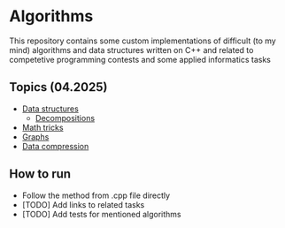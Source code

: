 # Algorithms

This repository contains some custom implementations of difficult (to my mind) algorithms and data structures
written on C++ and related to competetive programming contests and some applied informatics tasks

## Topics (04.2025)

- [Data structures](structures)
  - [Decompositions](decomps)
- [Math tricks](math)
- [Graphs](graphs)
- [Data compression](compression)

## How to run

- Follow the method from .cpp file directly
- [TODO] Add links to related tasks
- [TODO] Add tests for mentioned algorithms
